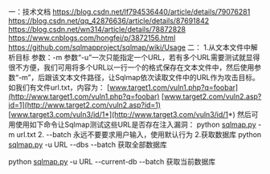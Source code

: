一：技术文档
https://blog.csdn.net/lf794536440/article/details/79076281
https://blog.csdn.net/qq_42876636/article/details/87691842
https://blog.csdn.net/wn314/article/details/78872828
https://www.cnblogs.com/hongfei/p/3872156.html
https://github.com/sqlmapproject/sqlmap/wiki/Usage
二：
1.从文本文件中解析目标
参数：-m
参数“-u”一次只能指定一个URL，若有多个URL需要测试就显得很不方便，我们可用将多个URL以一行一个的格式保存在文本文件中，然后使用参数“-m”，后跟该文本文件路径，让Sqlmap依次读取文件中的URL作为攻击目标。
如我们有文件url.txt，内容为：
[www.target1.com/vuln1.php?q=foobar](http://www.target1.com/vuln1.php?q=foobar)
[www.target2.com/vuln2.asp?id=1](http://www.target2.com/vuln2.asp?id=1)
[www.target3.com/vuln3/id/1*](http://www.target3.com/vuln3/id/1*)
然后可用使用如下命令让Sqlmap测试这些URL是否存在注入漏洞：
python [sqlmap.py](http://sqlmap.py/) -m url.txt
2.
--batch       永远不要要求用户输入，使用默认行为
2.获取数据库
python [sqlmap.py](http://sqlmap.py/) -u URL --dbs --batch 获取全部数据库

python [sqlmap.py](http://sqlmap.py/) -u URL --current-db --batch 获取当前数据库